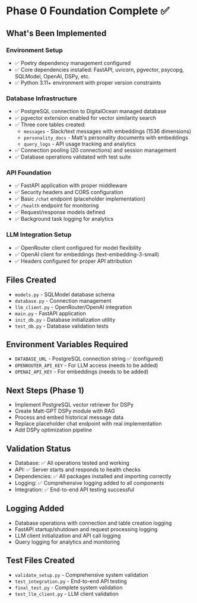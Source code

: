 # Phase 0 Foundation Complete ✅

## What's Been Implemented

### Environment Setup
- ✅ Poetry dependency management configured
- ✅ Core dependencies installed: FastAPI, uvicorn, pgvector, psycopg, SQLModel, OpenAI, DSPy, etc.
- ✅ Python 3.11+ environment with proper version constraints

### Database Infrastructure
- ✅ PostgreSQL connection to DigitalOcean managed database
- ✅ pgvector extension enabled for vector similarity search
- ✅ Three core tables created:
  - `messages` - Slack/text messages with embeddings (1536 dimensions)
  - `personality_docs` - Matt's personality documents with embeddings
  - `query_logs` - API usage tracking and analytics
- ✅ Connection pooling (20 connections) and session management
- ✅ Database operations validated with test suite

### API Foundation
- ✅ FastAPI application with proper middleware
- ✅ Security headers and CORS configuration
- ✅ Basic `/chat` endpoint (placeholder implementation)
- ✅ `/health` endpoint for monitoring
- ✅ Request/response models defined
- ✅ Background task logging for analytics

### LLM Integration Setup
- ✅ OpenRouter client configured for model flexibility
- ✅ OpenAI client for embeddings (text-embedding-3-small)
- ✅ Headers configured for proper API attribution

## Files Created
- `models.py` - SQLModel database schema
- `database.py` - Connection management
- `llm_client.py` - OpenRouter/OpenAI integration  
- `main.py` - FastAPI application
- `init_db.py` - Database initialization utility
- `test_db.py` - Database validation tests

## Environment Variables Required
- `DATABASE_URL` - PostgreSQL connection string ✅ (configured)
- `OPENROUTER_API_KEY` - For LLM access (needs to be added)
- `OPENAI_API_KEY` - For embeddings (needs to be added)

## Next Steps (Phase 1)
- Implement PostgreSQL vector retriever for DSPy
- Create Matt-GPT DSPy module with RAG
- Process and embed historical message data
- Replace placeholder chat endpoint with real implementation
- Add DSPy optimization pipeline

## Validation Status
- Database: ✅ All operations tested and working
- API: ✅ Server starts and responds to health checks  
- Dependencies: ✅ All packages installed and importing correctly
- Logging: ✅ Comprehensive logging added to all components
- Integration: ✅ End-to-end API testing successful

## Logging Added
- Database operations with connection and table creation logging
- FastAPI startup/shutdown and request processing logging
- LLM client initialization and API call logging
- Query logging for analytics and monitoring

## Test Files Created
- `validate_setup.py` - Comprehensive system validation
- `test_integration.py` - End-to-end API testing
- `final_test.py` - Complete system validation
- `test_llm_client.py` - LLM client validation